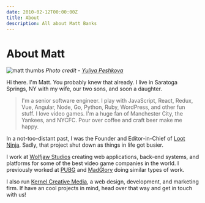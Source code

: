 ```yaml
---
date: 2010-02-12T00:00:00Z
title: About
description: All about Matt Banks
---
```


# About Matt

![matt thumbs](/images/matt-thumbs.jpg)
_Photo credit - [Yuliya Peshkova][yuliya]_

Hi there. I'm Matt. You probably knew that already. I live in Saratoga Springs, NY with my wife, our two sons, and soon a daughter.

> I'm a senior software engineer. I play with JavaScript, React, Redux, Vue, Angular, Node, Go, Python, Ruby, WordPress, and other fun stuff. I love video games. I'm a huge fan of Manchester City, the Yankees, and NYCFC. Pour over coffee and craft beer make me happy.

In a not-too-distant past, I was the Founder and Editor-in-Chief of [Loot Ninja][lootninja]. Sadly, that project shut down as things in life got busier.

I work at [Wolfjaw Studios][wolfjaw] creating web applications, back-end systems, and platforms for some of the best video game companies in the world. I previously worked at [PUBG][pubg] and [MadGlory][madglory] doing similar types of work.

I also run [Kernel Creative Media][kernel], a web design, development, and marketing firm. If have an cool projects in mind, head over that way and get in touch with us!

[yuliya]: https://twitter.com/yuliyapeshkova
[lootninja]: http://loot-ninja.com
[wolfjaw]: https://wolfjawstudios.com
[pubg]: https://www.pubg.com
[madglory]: https://madglory.com
[kernel]: http://www.kernelcreativemedia.com
